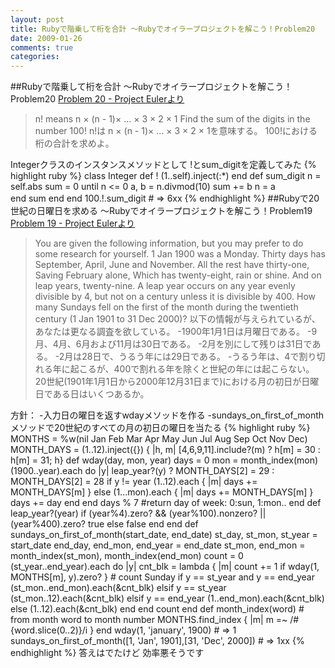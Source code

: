 ```yaml
---
layout: post
title: Rubyで階乗して桁を合計 ～Rubyでオイラープロジェクトを解こう！Problem20
date: 2009-01-26
comments: true
categories:
---
```


##Rubyで階乗して桁を合計 ～Rubyでオイラープロジェクトを解こう！Problem20
[Problem 20 - Project Eulerより](http://projecteuler.net/index.php?section=problems&id=20)
> 
> n! means n × (n - 1)×  ... × 3 × 2 × 1
> Find the sum of the digits in the number 100!
> n!は n × (n - 1)×  ... × 3 × 2 × 1を意味する。
> 100!における桁の合計を求めよ。


Integerクラスのインスタンスメソッドとして
!とsum_digitを定義してみた
{% highlight ruby %}
 class Integer
   def !
     (1..self).inject(:*)
   end
   def sum_digit
     n = self.abs
     sum = 0
     until n <= 0
       a, b = n.divmod(10)
       sum += b
       n = a  
     end
     sum
   end
 end
 100.!.sum_digit # => 6xx
{% endhighlight %}
##Rubyで20世紀の日曜日を求める ～Rubyでオイラープロジェクトを解こう！Problem19
[Problem 19 - Project Eulerより](http://projecteuler.net/index.php?section=problems&id=19)
> 
> You are given the following information, but you may prefer to do some research for yourself.
> 1 Jan 1900 was a Monday.
> Thirty days has September,
> April, June and November.
> All the rest have thirty-one,
> Saving February alone,
> Which has twenty-eight, rain or shine.
> And on leap years, twenty-nine.
> A leap year occurs on any year evenly divisible by 4, but not on a century unless it is divisible by 400.
> How many Sundays fell on the first of the month during the twentieth century (1 Jan 1901 to 31 Dec 2000)?
> 以下の情報が与えられているが、あなたは更なる調査を欲している。
> -1900年1月1日は月曜日である。
> -9月、4月、6月および11月は30日である。
> -2月を別にして残りは31日である。
> -2月は28日で、うるう年には29日である。
> -うるう年は、4で割り切れる年に起こるが、400で割れる年を除くと世紀の年には起こらない。
> 20世紀(1901年1月1日から2000年12月31日まで)における月の初日が日曜日である日はいくつあるか。


方針：
-入力日の曜日を返すwdayメソッドを作る
-sundays_on_first_of_monthメソッドで20世紀のすべての月の初日の曜日を当たる
{% highlight ruby %}
 MONTHS = %w(nil Jan Feb Mar Apr May Jun Jul Aug Sep Oct Nov Dec)
 MONTH_DAYS = (1..12).inject({}) { |h, m| [4,6,9,11].include?(m) ? h[m] = 30 : h[m] = 31; h}
 def wday(day, mon, year)
   days = 0
   mon = month_index(mon)
   (1900..year).each do |y|
     leap_year?(y) ? MONTH_DAYS[2] = 29 : MONTH_DAYS[2] = 28
     if y != year
       (1..12).each { |m| days += MONTH_DAYS[m] }
     else
       (1...mon).each { |m| days += MONTH_DAYS[m] }
       days += day
     end
   end
   days % 7 #return day of week: 0:sun, 1:mon..
 end
 def leap_year?(year)
   if (year%4).zero? && (year%100).nonzero? || (year%400).zero?
     true
   else
     false
   end
 end
 def sundays_on_first_of_month(start_date, end_date)
   st_day, st_mon, st_year = start_date
   end_day, end_mon, end_year = end_date
   st_mon, end_mon = month_index(st_mon), month_index(end_mon)
   count = 0
   (st_year..end_year).each do |y|
     cnt_blk = lambda { |m| count += 1 if wday(1, MONTHS[m], y).zero? } # count Sunday
     if y == st_year and y == end_year
       (st_mon..end_mon).each(&cnt_blk)
     elsif y == st_year
       (st_mon..12).each(&cnt_blk)
     elsif y == end_year
       (1..end_mon).each(&cnt_blk)
     else
       (1..12).each(&cnt_blk)
     end
   end
   count
 end
 def month_index(word) # from month word to month number
   MONTHS.find_index { |m| m =~ /#{word.slice(0..2)}/i }
 end
 wday(1, 'january', 1900) # => 1
 sundays_on_first_of_month([1, 'Jan', 1901],[31, 'Dec', 2000]) # => 1xx
{% endhighlight %}
答えはでたけど
効率悪そうです